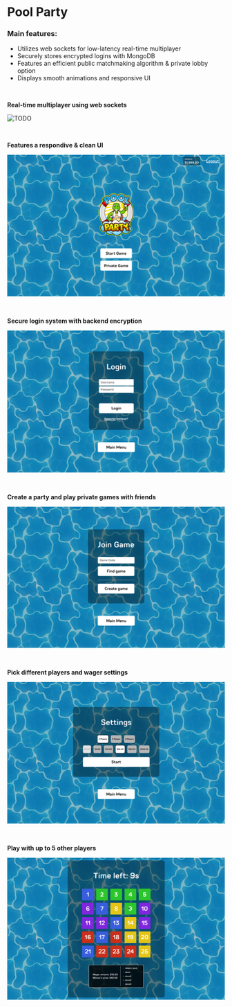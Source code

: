 # Pool Party

### Main features:

- Utilizes web sockets for low-latency real-time multiplayer
- Securely stores encrypted logins with MongoDB
- Features an efficient public matchmaking algorithm & private lobby option
- Displays smooth animations and responsive UI

<br />

**Real-time multiplayer using web sockets**

![TODO](./images/screenshot_1.gif?raw=true)

<br />

**Features a respondive & clean UI**

![home](./images/screenshot_2.png?raw=true)

<br />

**Secure login system with backend encryption**

![TODO](./images/screenshot_3.png?raw=true)

<br />

**Create a party and play private games with friends**

![TODO](./images/screenshot_4.png?raw=true)

<br />

**Pick different players and wager settings**

![TODO](./images/screenshot_5.png?raw=true)

<br />

**Play with up to 5 other players**

![TODO](./images/screenshot_6.png?raw=true)

<br />
